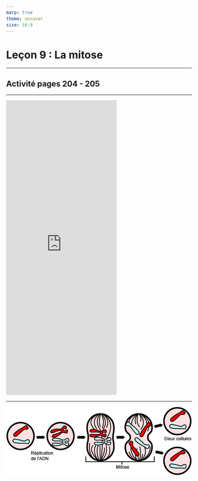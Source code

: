 ```yaml
---
marp: true
theme: uncover
size: 16:9
---
```

<!-- paginate: true -->


# Leçon 9 : La mitose

---

## Activité pages 204 - 205

---

<iframe height="800px" src="https://www.youtube.com/embed/gYAL1vPOCEQ" frameborder="0" allow="accelerometer; autoplay; clipboard-write; encrypted-media; gyroscope; picture-in-picture" allowfullscreen></iframe>

---

![bg fit](./../Ressources/Photos/mitose.png)  

